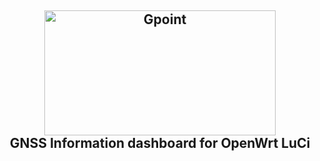 <h2 align="center">
 <img src="https://github.com/Kodo-kakaku/luci-app-gpoint/blob/main/Images/logo.png" alt="Gpoint" height="200" width="370">
  <br>GNSS Information dashboard for OpenWrt LuCi<br>
</h2>
